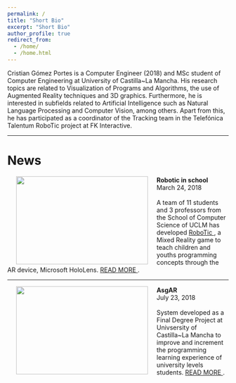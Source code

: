 ```yaml
---
permalink: /
title: "Short Bio"
excerpt: "Short Bio"
author_profile: true
redirect_from: 
  - /home/
  - /home.html
---
```


Cristian Gómez Portes is a Computer Engineer (2018) and MSc student of Computer Engineering at University of Castilla~La Mancha. His 
research topics are related to Visualization of Programs and Algorithms, the use of Augmented Reality techniques and 3D graphics. 
Furthermore, he is interested in subfields related to Artificial Intelligence such as Natural Language Processing and Computer Vision, among others. Apart from this, he has participated as a coordinator of the Tracking team in the Telefónica Talentum RoboTic project at FK Interactive.

---
# News
<p><img src="https://Cris21395.github.io/images/robotic.JPG" width="300" height="200" align="left" hspace="20">
  <b>Robotic in school</b><br/>
  March 24, 2018<br/><br/>
  A team of 11 students and 3 professors from the School of Computer Science of UCLM has developed
  <a href='http://www.latribunadeciudadreal.es/noticia/Z7F417443-020F-A5F4-93E38C651AEF7914/Robotica-en-el-colegio'>
      RoboTic
  </a>, a Mixed Reality game to teach children and youths programming concepts through the AR device, Microsoft HoloLens.
  <a href='https://blogthinkbig.com/robotic-es-el-videojuego-que-utiliza-la-realidad-mixta-para-ensenar-programacion'>
    READ MORE
  </a>.
</p>

---

<p><img src="https://Cris21395.github.io/images/two-graphic-representations.jpg" width="300" height="200" align="left" hspace="20">
  <b>AsgAR</b><br/>
  July 23, 2018<br/><br/>
  System developed as a Final Degree Project at Univsersity of Castilla~La Mancha to improve and increment the programming learning
  experience of university levels students.
    <a href='https://cris21395.github.io/posts/2018/07/final-degree-project/'>
      READ MORE
    </a>.
</p>
